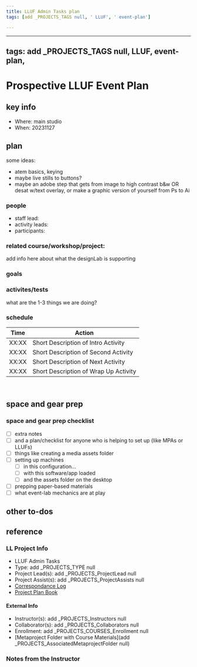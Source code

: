 ```yaml
---
title: LLUF Admin Tasks plan
tags: [add _PROJECTS_TAGS null, ' LLUF', ' event-plan']

---
```


---
tags: add _PROJECTS_TAGS null, LLUF, event-plan,
---

# Prospective LLUF Event Plan

## key info
- Where: main studio
- When: 20231127

## plan

some ideas:

- atem basics, keying
- maybe live stills to buttons?
- maybe an adobe step that gets from image to high contrast b&w OR desat w/text overlay, or make a graphic version of yourself from Ps to Ai


### people
* staff lead:
* activity leads:
* participants:
### related course/workshop/project:
add info here about what the designLab is supporting
### goals
### activites/tests
what are the 1-3 things we are doing?
### schedule

| Time | Action |  
| -------- | -------- | 
| XX:XX     |  Short Description of Intro Activity    | 
| XX:XX     |  Short Description of Second Activity    | 
| XX:XX     |  Short Description of Next Activity    | 
| XX:XX     |  Short Description of Wrap Up Activity    |  
 
## space and gear prep

### space and gear prep checklist
- [ ] extra notes
- [ ] and a plan/checklist for anyone who is helping to set up (like MPAs or LLUFs)
- [ ] things like creating a media assets folder
- [ ] setting up machines 
    - [ ] in this configuration...
    - [ ] with this software/app loaded
    - [ ] and the assets folder on the desktop
- [ ] prepping paper-based materials
- [ ] what event-lab mechanics are at play 

## other to-dos

## reference
### LL Project Info
* LLUF Admin Tasks
* Type: add _PROJECTS_TYPE null
* Project Lead(s): add _PROJECTS_ProjectLead null
* Project Assist(s): add _PROJECTS_ProjectAssists null
* [Correspondance Log](https://drive.google.com/drive/folders/1pIW_snM735Wq8PK_vrlsRtg97oHGRMOq?usp=drive_link)
* [Project Plan Book](https://hackmd.io/@ll-23-24/rkLXLvUCn)

#### External Info
* Instructor(s): add _PROJECTS_Instructors null
* Collaborator(s): add _PROJECTS_Collaborators null
* Enrollment: add _PROJECTS_COURSES_Enrollment null
* [Metaproject Folder with Course Materials](add _PROJECTS_AssociatedMetaprojectFolder null)
### Notes from the Instructor

